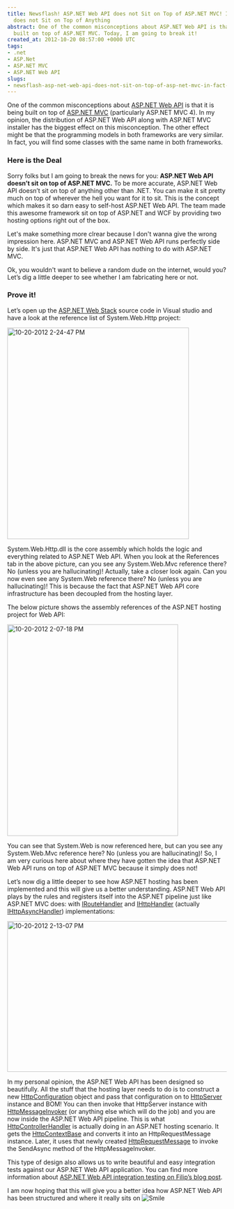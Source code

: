 ```yaml
---
title: Newsflash! ASP.NET Web API does not Sit on Top of ASP.NET MVC! In Fact, It
  does not Sit on Top of Anything
abstract: One of the common misconceptions about ASP.NET Web API is that it is being
  built on top of ASP.NET MVC. Today, I am going to break it!
created_at: 2012-10-20 08:57:00 +0000 UTC
tags:
- .net
- ASP.Net
- ASP.NET MVC
- ASP.NET Web API
slugs:
- newsflash-asp-net-web-api-does-not-sit-on-top-of-asp-net-mvc-in-fact-it-does-not-sit-on-top-of-anything
---
```


<p>One of the common misconceptions about <a href="http://www.asp.net/web-api">ASP.NET Web API</a> is that it is being built on top of <a href="http://www.asp.net/mvc">ASP.NET MVC</a>&nbsp;(particularly ASP.NET MVC 4). In my opinion, the distribution of ASP.NET Web API along with ASP.NET MVC installer has the biggest effect on this misconception. The other effect might be that the programming models in both frameworks are very similar. In fact, you will find some classes with the same name in both frameworks.</p>
<h3>Here is the Deal</h3>
<p>Sorry folks but I am going to break the news for you: <strong>ASP.NET Web API doesn&rsquo;t sit on top of ASP.NET MVC.</strong> To be more accurate, ASP.NET Web API doesn&rsquo;t sit on top of anything other than .NET. You can make it sit pretty much on top of wherever the hell you want for it to sit. This is the concept which makes it so darn easy to self-host ASP.NET Web API. The team made this awesome framework sit on top of ASP.NET and WCF by providing two hosting options right out of the box.</p>
<p>Let's make something more clrear because I don't wanna give the wrong impression here. ASP.NET MVC and ASP.NET Web API runs perfectly side by side. It's just that ASP.NET Web API has nothing to do with ASP.NET MVC.</p>
<p>Ok, you wouldn't want to believe a random dude on the internet, would you? Let&rsquo;s dig a little deeper to see whether I am fabricating here or not.</p>
<h3>Prove it!</h3>
<p>Let&rsquo;s open up the <a href="http://aspnetwebstack.codeplex.com">ASP.NET Web Stack</a> source code in Visual studio and have a look at the reference list of System.Web.Http project:</p>
<p><a href="http://www.tugberkugurlu.com/Content/images/Uploadedbyauthors/wlw/Newsflash-ASP.NET-Web-API-does-n.NET-MVC_BF26/10-20-2012-2-24-47-PM.png"><img title="10-20-2012 2-24-47 PM" style="background-image: none; padding-top: 0px; padding-left: 0px; display: inline; padding-right: 0px; border-width: 0px;" border="0" alt="10-20-2012 2-24-47 PM" src="http://www.tugberkugurlu.com/Content/images/Uploadedbyauthors/wlw/Newsflash-ASP.NET-Web-API-does-n.NET-MVC_BF26/10-20-2012-2-24-47-PM_thumb.png" width="417" height="484" /></a></p>
<p>System.Web.Http.dll is the core assembly which holds the logic and everything related to ASP.NET Web API. When you look at the References tab in the above picture, can you see any System.Web.Mvc reference there? No (unless you are hallucinating)! Actually, take a closer look again. Can you now even see any System.Web reference there? No (unless you are hallucinating)! This is because the fact that ASP.NET Web API core infrastructure has been decoupled from the hosting layer.</p>
<p>The below picture shows the assembly references of the ASP.NET hosting project for Web API:</p>
<p><a href="http://www.tugberkugurlu.com/Content/images/Uploadedbyauthors/wlw/Newsflash-ASP.NET-Web-API-does-n.NET-MVC_BF26/10-20-2012-2-07-18-PM.png"><img title="10-20-2012 2-07-18 PM" style="background-image: none; padding-top: 0px; padding-left: 0px; display: inline; padding-right: 0px; border-width: 0px;" border="0" alt="10-20-2012 2-07-18 PM" src="http://www.tugberkugurlu.com/Content/images/Uploadedbyauthors/wlw/Newsflash-ASP.NET-Web-API-does-n.NET-MVC_BF26/10-20-2012-2-07-18-PM_thumb.png" width="392" height="484" /></a></p>
<p>You can see that System.Web is now referenced here, but can you see any System.Web.Mvc reference here? No (unless you are hallucinating)! So, I am very curious here about where they have gotten the idea that ASP.NET Web API runs on top of ASP.NET MVC because it simply does not!</p>
<p>Let&rsquo;s now dig a little deeper to see how ASP.NET hosting has been implemented and this will give us a better understanding. ASP.NET Web API plays by the rules and registers itself into the ASP.NET pipeline just like ASP.NET MVC does: with <a href="http://msdn.microsoft.com/en-us/library/system.web.routing.iroutehandler.aspx">IRouteHandler</a> and <a href="http://msdn.microsoft.com/en-us/library/system.web.ihttphandler.aspx">IHttpHandler</a> (actually <a href="http://msdn.microsoft.com/en-us/library/system.web.ihttpasynchandler.aspx">IHttpAsyncHandler</a>) implementations:</p>
<p><a href="http://www.tugberkugurlu.com/Content/images/Uploadedbyauthors/wlw/Newsflash-ASP.NET-Web-API-does-n.NET-MVC_BF26/10-20-2012-2-13-07-PM.png"><img title="10-20-2012 2-13-07 PM" style="background-image: none; padding-top: 0px; padding-left: 0px; display: inline; padding-right: 0px; border-width: 0px;" border="0" alt="10-20-2012 2-13-07 PM" src="http://www.tugberkugurlu.com/Content/images/Uploadedbyauthors/wlw/Newsflash-ASP.NET-Web-API-does-n.NET-MVC_BF26/10-20-2012-2-13-07-PM_thumb.png" width="644" height="345" /></a></p>
<p>In my personal opinion, the ASP.NET Web API has been designed so beautifully. All the stuff that the hosting layer needs to do is to construct a new <a href="http://msdn.microsoft.com/en-us/library/system.web.http.httpconfiguration.aspx">HttpConfiguration</a> object and pass that configuration on to <a href="http://msdn.microsoft.com/en-us/library/system.web.http.HttpServer.aspx">HttpServer</a> instance and BOM! You can then invoke that HttpServer instance with <a href="http://msdn.microsoft.com/en-us/library/system.net.http.httpmessageinvoker.aspx">HttpMessageInvoker</a> (or anything else which will do the job) and you are now inside the ASP.NET Web API pipeline. This is what <a href="http://msdn.microsoft.com/en-us/library/system.web.http.webhost.httpcontrollerhandler(v=vs.108).aspx">HttpControllerHandler</a> is actually doing in an ASP.NET hosting scenario. It gets the <a href="http://msdn.microsoft.com/en-us/library/system.web.httpcontextbase.aspx">HttpContextBase</a> and converts it into an HttpRequestMessage instance. Later, it uses that newly created <a href="http://msdn.microsoft.com/en-us/library/system.net.http.httprequestmessage.aspx">HttpRequestMessage</a> to invoke the SendAsync method of the HttpMessageInvoker.</p>
<p>This type of design also allows us to write beautiful and easy integration tests against our ASP.NET Web API application. You can find more information about <a href="http://www.strathweb.com/2012/06/asp-net-web-api-integration-testing-with-in-memory-hosting/">ASP.NET Web API integration testing on Filip&rsquo;s blog post</a>.</p>
<p>I am now hoping that this will give you a better idea how ASP.NET Web API has been structured and where it really sits on <img class="wlEmoticon wlEmoticon-smile" style="border-style: none;" alt="Smile" src="http://www.tugberkugurlu.com/Content/images/Uploadedbyauthors/wlw/Newsflash-ASP.NET-Web-API-does-n.NET-MVC_BF26/wlEmoticon-smile.png" /></p>